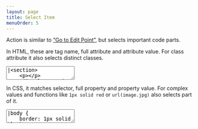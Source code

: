 ```yaml
---
layout: page
title: Select Item
menuOrder: 5
---
```

Action is similar to [“Go to Edit Point”](/actions/go-to-edit-point/), but selects important code parts.

In HTML, these are tag name, full attribute and attribute value. For class attribute it also selects distinct classes.

<textarea class="movie-def">
|&lt;section&gt;
	&lt;p&gt;&lt;/p&gt;
	&lt;div class="main footer"&gt;&lt;/div&gt;

    &lt;script&gt;var str = '<div class="main footer"></div>';&lt;/script&gt;
&lt;/section&gt;
~~~
run: {command: 'emmet.select_next_item', times: 7} ::: “Select Next Item” (Shift-Cmd-.)
wait: 1000
run: {command: 'emmet.select_previous_item', times: 6} ::: “Select Previous Item” (Shift-Cmd-,)
wait: 1000
moveTo: 4:12
wait: 1000
tooltip: “Select Item” action may also work in non-HTML syntaxes
wait: 500
run: {command: 'emmet.select_next_item', times: 5}
</textarea>

In CSS, it matches selector, full property and property value. For complex values and functions like `1px solid red` or `url(image.jpg)` also selects part of it.

<textarea class="movie-def">
|body {
	border: 1px solid black;
	background: url(image.jpg) #ccc no-repeat;
}
~~~
run: {command: 'emmet.select_next_item', times: 12} ::: “Select Next Item” (Shift-Cmd-.)
wait: 1000
run: {command: 'emmet.select_previous_item', times: 11} ::: “Select Previous Item” (Shift-Cmd-,)
~~~
mode: text/css
</textarea>